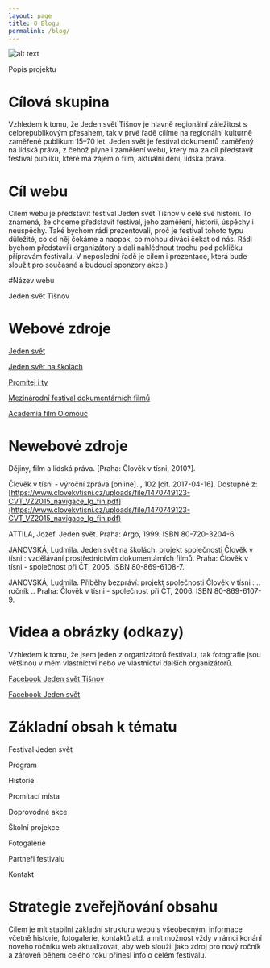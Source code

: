 ```yaml
---
layout: page
title: O Blogu
permalink: /blog/
---
```


![alt text](http://www.imgup.cz/images/2017/05/21/logo-Jeden-svet-600x337.png "Header")

Popis projektu 

# Cílová skupina 

Vzhledem k tomu, že Jeden svět Tišnov je hlavně regionální záležitost s celorepublikovým přesahem, tak v prvé řadě cílíme na regionální kulturně zaměřené publikum 15–70 let. Jeden svět je festival dokumentů zaměřený na lidská práva, z čehož plyne i zaměření webu, který má za cíl představit festival publiku, které má zájem o film, aktuální dění, lidská práva.

# Cíl webu 

Cílem webu je představit festival Jeden svět Tišnov v celé své historii. To znamená, že chceme představit festival, jeho zaměření, historii, úspěchy i neúspěchy. Také bychom rádi prezentovali, proč je festival tohoto typu důležité, co od něj čekáme a naopak, co mohou diváci čekat od nás. Rádi bychom představili organizátory a dali nahlédnout trochu pod pokličku přípravám festivalu. V neposlední řadě je cílem i prezentace, která bude sloužit pro současné a budoucí sponzory akce.) 

#Název webu 

Jeden svět Tišnov 

# Webové zdroje
                
[Jeden svět](https://www.jedensvet.cz/2017/)
          

[Jeden svět na školách](https://www.jsns.cz/)
         
[Promítej i ty](https://www.promitejity.cz/)
      
          
[Mezinárodní festival dokumentárních filmů](http://www.dokument-festival.cz/)
          

[Academia film Olomouc](http://www.afo.cz/)
        
  
# Newebové zdroje                 
    

  Dějiny, film a lidská práva. [Praha: Člověk v tísni, 2010?]. 
          
  Člověk v tísni - výroční zpráva [online]. , 102 [cit. 2017-04-16]. Dostupné z: [https://www.clovekvtisni.cz/uploads/file/1470749123-CVT_VZ2015_navigace_lg_fin.pdf](https://www.clovekvtisni.cz/uploads/file/1470749123-CVT_VZ2015_navigace_lg_fin.pdf)

                  
  ATTILA, Jozef. Jeden svět. Praha: Argo, 1999. ISBN 80-720-3204-6.
      
          
  JANOVSKÁ, Ludmila. Jeden svět na školách: projekt společnosti Člověk v tísni : vzdělávání prostřednictvím dokumentárních filmů. Praha: Člověk v tísni - společnost při ČT, 2005. ISBN 80-869-6108-7.

             
  JANOVSKÁ, Ludmila. Příběhy bezpráví: projekt společnosti Člověk v tísni : .. ročník .. Praha: Člověk v tísni - společnost při ČT, 2006. ISBN 80-869-6107-9.

                
# Videa a obrázky (odkazy) 
    
                
             
Vzhledem k tomu, že jsem jeden z organizátorů festivalu, tak fotografie jsou většinou v mém vlastnictví nebo ve vlastnictví dalších organizátorů.

[Facebook Jeden svět Tišnov](https://www.facebook.com/jeden.svet.tisnov/)
          
  
[Facebook Jeden svět](https://www.facebook.com/jedensvet/?fref=ts)
          

# Základní obsah k tématu 
              
         

 Festival Jeden svět
                     

 Program
          
          
 Historie
          

 Promítací místa
          
          
 Doprovodné akce 

          
 Školní projekce
                     
          
 Fotogalerie  

          
 Partneři festivalu
                    
          
 Kontakt   
          

# Strategie zveřejňování obsahu 

 Cílem je mít stabilní základní strukturu webu s všeobecnými informace včetně historie, fotogalerie, kontaktů atd. a mít možnost vždy v rámci konání nového ročníku web aktualizovat, aby web sloužil jako zdroj pro nový ročník a zároveň během celého roku přinesl info o celém festivalu. 
    